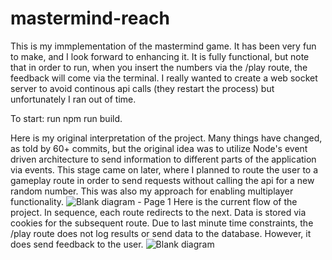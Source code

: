 # mastermind-reach

 This is my immplementation of the mastermind game. It has been very fun to make, and I look forward to enhancing it. It is fully functional, but note that in order to run, when you insert the numbers via the /play route, the feedback will come via the terminal. I really wanted to create a web socket server to avoid continous api calls (they restart the process) but unfortunately I ran out of time. 

 To start: run npm run build.

Here is my original interpretation of the project. Many things have changed, as told by 60+ commits, but the original idea was to utilize Node's event driven architecture to send information to different parts of the application via events. This stage came on later, where I planned to route the user to a gameplay route in order to send requests without calling the api for a new random number. This was also my approach for enabling multiplayer functionality. 
![Blank diagram - Page 1](https://github.com/user-attachments/assets/0575ccff-b0a0-457a-b925-c215098a3f32)
Here is the current flow of the project. In sequence, each route redirects to the next. Data is stored via cookies for the subsequent route. Due to last minute time constraints, the /play route does not log results or send data to the database. However, it does send feedback to the user. 
![Blank diagram](https://github.com/user-attachments/assets/84e2ee23-845d-4dde-bfc8-30571766b261)
